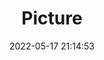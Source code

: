 ---
weight: 1
images:
- /images/edited/35.jpeg
title: Picture
date: 2022-05-17 21:14:53
tags: [luminarneo,work,ILCE7M3,70.0]
---